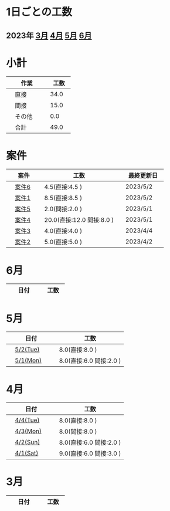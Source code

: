 # 1日ごとの工数

## 2023年 [3月](#3月) [4月](#4月) [5月](#5月) [6月](#6月)

# 小計

| 　作業　 | 　工数　 |
| ------------- | ------------- |
| 　直接　  | 　34.0  |
| 　間接　  | 　15.0  |
| 　その他　  | 　0.0  |
| 　合計  | 　49.0  |

  # 案件
| 　案件　 | 　工数　 |　最終更新日　 |
| ------------- | ------------- | ------------- |
| 　[案件6](project/案件6.md)  | 　4.5(直接:4.5 )  | 　2023/5/2　  |
| 　[案件1](project/案件1.md)  | 　8.5(直接:8.5 )  | 　2023/5/2　  |
| 　[案件5](project/案件5.md)  | 　2.0(間接:2.0 )  | 　2023/5/1　  |
| 　[案件4](project/案件4.md)  | 　20.0(直接:12.0 間接:8.0 )  | 　2023/5/1　  |
| 　[案件3](project/案件3.md)  | 　4.0(直接:4.0 )  | 　2023/4/4　  |
| 　[案件2](project/案件2.md)  | 　5.0(直接:5.0 )  | 　2023/4/2　  |

# <span id='6月'>6月</span>
| 　日付　 | 　工数　 |
| ------------- | ------------- |

# <span id='5月'>5月</span>
| 　日付　 | 　工数　 |
| ------------- | ------------- |
| 　[5/2(Tue)](input/2023_5_2.md)　  | 　8.0(直接:8.0 )  |
| 　[5/1(Mon)](input/2023_5_1.md)　  | 　8.0(直接:6.0 間接:2.0 )  |

# <span id='4月'>4月</span>
| 　日付　 | 　工数　 |
| ------------- | ------------- |
| 　[4/4(Tue)](input/2023_4_4.md)　  | 　8.0(直接:8.0 )  |
| 　[4/3(Mon)](input/2023_4_3.md)　  | 　8.0(間接:8.0 )  |
| 　[4/2(Sun)](input/2023_4_2.md)　  | 　8.0(直接:6.0 間接:2.0 )  |
| 　[4/1(Sat)](input/2023_4_1.md)　  | 　9.0(直接:6.0 間接:3.0 )  |

# <span id='3月'>3月</span>
| 　日付　 | 　工数　 |
| ------------- | ------------- |